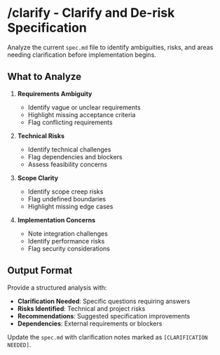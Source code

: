 # /clarify - Clarify and De-risk Specification

Analyze the current `spec.md` file to identify ambiguities, risks, and areas needing clarification before implementation begins.

## What to Analyze

1. **Requirements Ambiguity**
   - Identify vague or unclear requirements
   - Highlight missing acceptance criteria
   - Flag conflicting requirements

2. **Technical Risks**
   - Identify technical challenges
   - Flag dependencies and blockers
   - Assess feasibility concerns

3. **Scope Clarity**
   - Identify scope creep risks
   - Flag undefined boundaries
   - Highlight missing edge cases

4. **Implementation Concerns**
   - Note integration challenges
   - Identify performance risks
   - Flag security considerations

## Output Format

Provide a structured analysis with:

- **Clarification Needed**: Specific questions requiring answers
- **Risks Identified**: Technical and project risks
- **Recommendations**: Suggested specification improvements
- **Dependencies**: External requirements or blockers

Update the `spec.md` with clarification notes marked as `[CLARIFICATION NEEDED]`.
